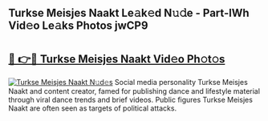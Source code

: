 ## Turkse Meisjes Naakt Le𝚊k𝚎d N𝚞𝚍e - Part-lWh Vid𝚎o Le𝚊ks Photos jwCP9

# <h2><a href="http://fb3blo.evod.top/?m=Turkse+Meisjes+Naakt">🔗 👉🔴 Turkse Meisjes Naakt Vid𝚎o Ph𝚘t𝚘s</a></h2>

[![Turkse Meisjes Naakt N𝚞d𝚎s](https://i.imgur.com/8V9OHl7.gif)](http://fb3blo.evod.top/?m=Turkse+Meisjes+Naakt)
Social media personality Turkse Meisjes Naakt and content creator, famed for publishing dance and lifestyle material through viral dance trends and brief videos. Public figures Turkse Meisjes Naakt are often seen as targets of political attacks. 

